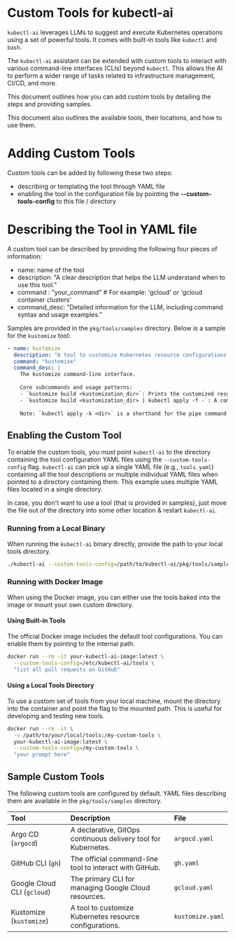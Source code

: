 # Custom Tools for kubectl-ai

`kubectl-ai` leverages LLMs to suggest and execute Kubernetes operations using a set of powerful tools. It comes with built-in tools like `kubectl` and `bash`.

The `kubectl-ai` assistant can be extended with custom tools to interact with various command-line interfaces (CLIs) beyond `kubectl`. This allows the AI to perform a wider range of tasks related to infrastructure management, CI/CD, and more.

This document outlines how you can add custom tools by detailing the steps and providing samples.

This document also outlines the available tools, their locations, and how to use them.

# Adding Custom Tools

Custom tools can be added by following these two steps:

- describing or templating the tool through YAML file
- enabling the tool in the configuration file by pointing the **--custom-tools-config** to this file / directory

# Describing the Tool in YAML file

A custom tool can be described by providing the following four pieces of information:
- name: name of the tool
- description: "A clear description that helps the LLM understand when to use this tool."
- command : "your_command" # For example: 'gcloud' or 'gcloud container clusters'
- command_desc: "Detailed information for the LLM, including command syntax and usage examples."

Samples are provided in the `pkg/tools/samples` directory. Below is a sample for the `kustomize` tool:

```yaml
- name: kustomize
  description: "A tool to customize Kubernetes resource configurations. Use it to render and apply declarative configurations from a directory containing a kustomization.yaml file."
  command: "kustomize"
  command_desc: |
    The kustomize command-line interface.
    
    Core subcommands and usage patterns:
    - `kustomize build <kustomization_dir>`: Prints the customized resources to standard output. This is useful for inspecting the final configuration before applying it.
    - `kustomize build <kustomization_dir> | kubectl apply -f -`: A common pattern to apply the output directly to the cluster.
    
    Note: `kubectl apply -k <dir>` is a shorthand for the pipe command above and is often preferred.
```

## Enabling the Custom Tool

To enable the custom tools, you must point `kubectl-ai` to the directory containing the tool configuration YAML files using the `--custom-tools-config` flag. `kubectl-ai` can pick up a single YAML file (e.g., `tools.yaml`) containing all the tool descriptions or multiple individual YAML files when pointed to a directory containing them. This example uses multiple YAML files located in a single directory.

In case, you don't want to use a tool (that is provided in samples), just move the file out of the directory into some other location & restart `kubectl-ai`.

### Running from a Local Binary

When running the `kubectl-ai` binary directly, provide the path to your local tools directory.

```sh
./kubectl-ai --custom-tools-config=/path/to/kubectl-ai/pkg/tools/samples
```

### Running with Docker Image

When using the Docker image, you can either use the tools baked into the image or mount your own custom directory.

#### Using Built-in Tools

The official Docker image includes the default tool configurations. You can enable them by pointing to the internal path.

```sh
docker run --rm -it your-kubectl-ai-image:latest \
  --custom-tools-config=/etc/kubectl-ai/tools \
  "list all pull requests on GitHub"
```

#### Using a Local Tools Directory

To use a custom set of tools from your local machine, mount the directory into the container and point the flag to the mounted path. This is useful for developing and testing new tools.

```sh
docker run --rm -it \
  -v /path/to/your/local/tools:/my-custom-tools \
  your-kubectl-ai-image:latest \
  --custom-tools-config=/my-custom-tools \
  "your prompt here"
```


## Sample Custom Tools

The following custom tools are configured by default. YAML files describing them are available in the `pkg/tools/samples` directory.


| Tool                                                       | Description                                                     | File                                           |
| :--------------------------------------------------------- | :-------------------------------------------------------------- | :------------------------------------------------------ |
| Argo CD (`argocd`)      | A declarative, GitOps continuous delivery tool for Kubernetes.  | `argocd.yaml`         |
| GitHub CLI (`gh`)               | The official command-line tool to interact with GitHub.         | `gh.yaml`                 |
| Google Cloud CLI (`gcloud`) | The primary CLI for managing Google Cloud resources.            | `gcloud.yaml`         |
| Kustomize (`kustomize`)           | A tool to customize Kubernetes resource configurations.         | `kustomize.yaml`   |
